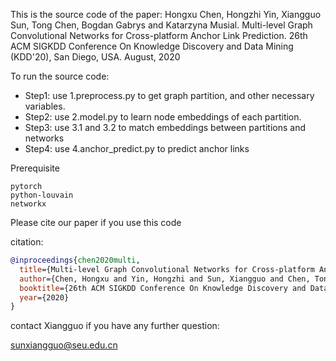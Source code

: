 This is the source code of the paper: Hongxu Chen, Hongzhi Yin, Xiangguo Sun, Tong Chen, Bogdan Gabrys and Katarzyna Musial. Multi-level Graph Convolutional Networks for Cross-platform Anchor Link Prediction. 26th ACM SIGKDD Conference On Knowledge Discovery and Data Mining (KDD'20), San Diego, USA. August, 2020


To run the source code:

- Step1: use 1.preprocess.py to get graph partition, and other necessary variables.
- Step2: use 2.model.py to learn node embeddings of each partition.
- Step3: use 3.1 and 3.2 to match embeddings between partitions and networks
- Step4: use 4.anchor_predict.py to predict anchor links

Prerequisite 

```
pytorch
python-louvain
networkx
```



Please cite our paper if you use this code

citation:

```bibtex
@inproceedings{chen2020multi,
  title={Multi-level Graph Convolutional Networks for Cross-platform Anchor Link Prediction},
  author={Chen, Hongxu and Yin, Hongzhi and Sun, Xiangguo and Chen, Tong and Gabrys, Bogdan and Musial, Katarzyna},
  booktitle={26th ACM SIGKDD Conference On Knowledge Discovery and Data Mining (KDD'20)},
  year={2020}
}

```



contact Xiangguo if you have any further question:

sunxiangguo@seu.edu.cn